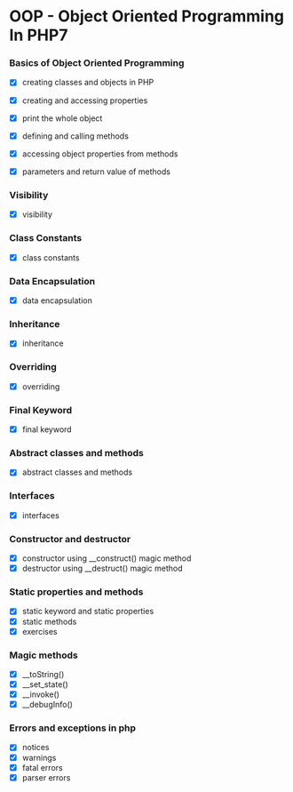 # OOP - Object Oriented Programming In PHP7


### Basics of Object Oriented Programming

- [x] creating classes and objects in PHP
- [x] creating and accessing properties
- [x] print the whole object
- [x] defining and calling methods
- [x] accessing object properties from methods
- [x] parameters and return value of methods


### Visibility

- [x] visibility


### Class Constants

- [x] class constants

### Data Encapsulation

- [x] data encapsulation

### Inheritance

- [x] inheritance

### Overriding

- [x] overriding

### Final Keyword

- [x] final keyword

### Abstract classes and methods

- [x] abstract classes and methods

### Interfaces

- [x] interfaces

### Constructor and destructor

- [x] constructor using __construct() magic method
- [x] destructor using __destruct() magic method

### Static properties and methods

- [x] static keyword and static properties
- [x] static methods
- [x] exercises

### Magic methods

- [x] __toString()
- [x] __set_state()
- [x] __invoke()
- [x] __debugInfo()

### Errors and exceptions in php

- [x] notices
- [x] warnings
- [x] fatal errors
- [x] parser errors